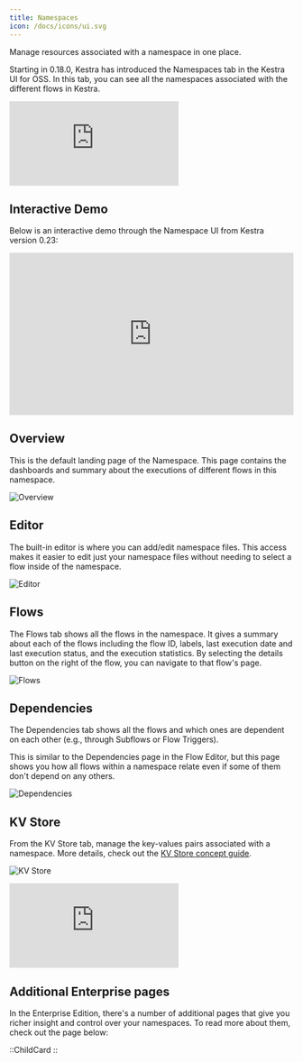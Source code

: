 ```yaml
---
title: Namespaces
icon: /docs/icons/ui.svg
---
```


Manage resources associated with a namespace in one place.

Starting in 0.18.0, Kestra has introduced the Namespaces tab in the Kestra UI for OSS. In this tab, you can see all the namespaces associated with the different flows in Kestra.

<div class="video-container">
    <iframe src="https://www.youtube.com/embed/MbG9BHJIMzU?si=9gVEROGc5hXcIJR2" title="YouTube video player" frameborder="0" allow="accelerometer; autoplay; clipboard-write; encrypted-media; gyroscope; picture-in-picture; web-share" referrerpolicy="strict-origin-when-cross-origin" allowfullscreen></iframe>
</div>

## Interactive Demo

Below is an interactive demo through the Namespace UI from Kestra version 0.23:

<div style="position: relative; padding-bottom: calc(48.95833333333333% + 41px); height: 0; width: 100%;"><iframe src="https://demo.arcade.software/5CbeQf4naMpPJvz8mNbk?embed&embed_mobile=inline&embed_desktop=inline&show_copy_link=true" title="Namespaces | Kestra" frameborder="0" loading="lazy" webkitallowfullscreen mozallowfullscreen allowfullscreen allow="clipboard-write" style="position: absolute; top: 0; left: 0; width: 100%; height: 100%; color-scheme: light;" ></iframe></div>

## Overview

This is the default landing page of the Namespace. This page contains the dashboards and summary about the executions of different flows in this namespace.

![Overview](/docs/user-interface-guide/overview-namespaces.png)

## Editor

The built-in editor is where you can add/edit namespace files. This access makes it easier to edit just your namespace files without needing to select a flow inside of the namespace.

![Editor](/docs/user-interface-guide/editor-namespaces.png)

## Flows

The Flows tab shows all the flows in the namespace. It gives a summary about each of the flows including the flow ID, labels, last execution date and last execution status, and the execution statistics. By selecting the details button on the right of the flow, you can navigate to that flow's page.

![Flows](/docs/user-interface-guide/flows-namespaces.png)

## Dependencies

The Dependencies tab shows all the flows and which ones are dependent on each other (e.g., through Subflows or Flow Triggers).

This is similar to the Dependencies page in the Flow Editor, but this page shows you how all flows within a namespace relate even if some of them don't depend on any others.

![Dependencies](/docs/user-interface-guide/dependencies-namespaces.png)

## KV Store

From the KV Store tab, manage the key-values pairs associated with a namespace. More details, check out the [KV Store concept guide](../../05.concepts/05.kv-store.md).

![KV Store](/docs/user-interface-guide/kvstore-namespaces.png)

<div class="video-container">
    <iframe src="https://www.youtube.com/embed/CNv_z-tnwnQ?si=llG-CMXRBG9PG3nF" title="YouTube video player" frameborder="0" allow="accelerometer; autoplay; clipboard-write; encrypted-media; gyroscope; picture-in-picture; web-share" referrerpolicy="strict-origin-when-cross-origin" allowfullscreen></iframe>
</div>

## Additional Enterprise pages

In the Enterprise Edition, there's a number of additional pages that give you richer insight and control over your namespaces. To read more about them, check out the page below:

::ChildCard
::